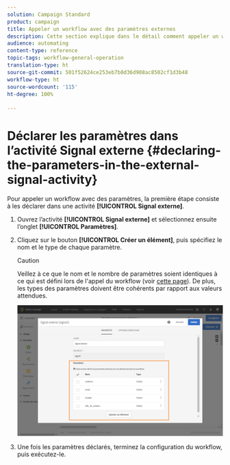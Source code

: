 ```yaml
---
solution: Campaign Standard
product: campaign
title: Appeler un workflow avec des paramètres externes
description: Cette section explique dans le détail comment appeler un workflow avec des paramètres externes.
audience: automating
content-type: reference
topic-tags: workflow-general-operation
translation-type: ht
source-git-commit: 501f52624ce253eb7b0d36d908ac8502cf1d3b48
workflow-type: ht
source-wordcount: '115'
ht-degree: 100%

---
```



# Déclarer les paramètres dans l’activité Signal externe      {#declaring-the-parameters-in-the-external-signal-activity}

Pour appeler un workflow avec des paramètres, la première étape consiste à les déclarer dans une activité **[!UICONTROL Signal externe]**.

1. Ouvrez l’activité **[!UICONTROL Signal externe]** et sélectionnez ensuite l’onglet **[!UICONTROL Paramètres]**.
1. Cliquez sur le bouton **[!UICONTROL Créer un élément]**, puis spécifiez le nom et le type de chaque paramètre.

   >[!CAUTION]
   >
   >Veillez à ce que le nom et le nombre de paramètres soient identiques à ce qui est défini lors de l&#39;appel du workflow (voir [cette page](../../automating/using/defining-parameters-calling-workflow.md)). De plus, les types des paramètres doivent être cohérents par rapport aux valeurs attendues.

   ![](assets/extsignal_declaringparameters_1.png)

1. Une fois les paramètres déclarés, terminez la configuration du workflow, puis exécutez-le.
